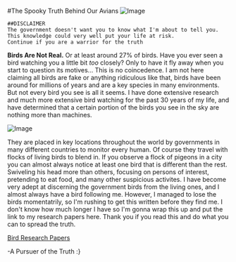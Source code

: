 #The Spooky Truth Behind Our Avians
![Image](https://lesiaschnur.files.wordpress.com/2022/02/open-mouth-potoo.jpg)

```
##DISCLAIMER
The government doesn't want you to know what I'm about to tell you. This knowledge could very well put your life at risk.
Continue if you are a warrior for the truth
```

  **Birds Are Not Real.** Or at least around 27% of birds. Have you ever seen a bird watching you a little bit *too* closely? Only to have it fly away when you start to question its motives... This is no coincedence. I am not here claiming all birds are fake or anything ridiculous like that, birds have been around for millions of years and are a key species in many environments. But not every bird you see is all it seems. I have done extensive research and much more extensive bird watching for the past 30 years of my life, and have determined that a certain portion of the birds you see in the sky are nothing more than machines. 

![Image](https://www.google.com/url?sa=i&url=https%3A%2F%2Fjimmy.eu%2F%3Fen%3D6.20.1855069.3.27.86.fake%2Bbird%2Bdrone&psig=AOvVaw0NOt06k9yVGPoD1PRgtc-R&ust=1673653297627000&source=images&cd=vfe&ved=0CA8QjRxqFwoTCKil5ZjywvwCFQAAAAAdAAAAABAE)

They are placed in key locations throughout the world by governments in many different countries to monitor every human. Of course they travel with flocks of living birds to blend in. If you observe a flock of pigeons in a city you can almost always notice at least one bird that is different than the rest. Swiveling his head more than others, focusing on persons of interest, pretending to eat food, and many other suspicious activites. I have become very adept at discerning the government birds from the living ones, and I almost always have a bird following me. However, I managed to lose the birds momentatrily, so I'm rushing to get this written before they find me. I don't know how much longer I have so I'm gonna wrap this up and put the link to my research papers here. Thank you if you read this and do what you can to spread the truth.

[Bird Research Papers](https://www.youtube.com/watch?v=dQw4w9WgXcQ&ab_channel=RickAstley)

-A Pursuer of the Truth :}
